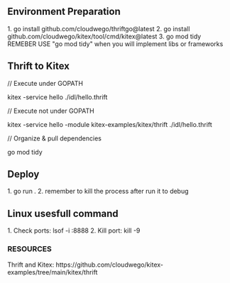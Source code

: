 <h2>Environment Preparation </h2>
1. go install github.com/cloudwego/thriftgo@latest
2. go install github.com/cloudwego/kitex/tool/cmd/kitex@latest
3. go mod tidy
REMEBER USE "go mod tidy" when you will implement libs or frameworks

<h2>Thrift to Kitex </h2>
<p>// Execute under GOPATH</p>
<p>kitex -service hello ./idl/hello.thrift</p>

<p>// Execute not under GOPATH</p>
<p>kitex -service hello -module kitex-examples/kitex/thrift ./idl/hello.thrift</p>

<p>// Organize & pull dependencies</p>
<p>go mod tidy</p>

<h2>Deploy</h2>  
1. go run .
2. remember to kill the process after run it to debug

<h2>Linux usesfull command</h2>
1. Check ports: lsof -i :8888
2. Kill port: kill -9 <PID>


<h3>RESOURCES</h3>
Thrift and Kitex: https://github.com/cloudwego/kitex-examples/tree/main/kitex/thrift
